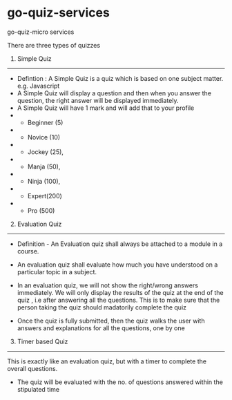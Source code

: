 # go-quiz-services
go-quiz-micro services

There are three types of quizzes

1) Simple Quiz
-------------------
* Defintion : A Simple Quiz is a quiz which is based on one subject matter. e.g. Javascript
* A Simple Quiz will display a question and then when you answer the question, the right answer
will be displayed immediately.
* A Simple Quiz will have 1 mark and will add that to your profile 
* - Beginner (5)
* - Novice (10)
* - Jockey (25), 
* - Manja (50),
* - Ninja (100),
* - Expert(200)
* - Pro (500)

2) Evaluation Quiz
-------------------
* Definition - An Evaluation quiz shall always be attached to a module in a course.
* An evaluation quiz shall evaluate how much you have understood on a particular topic in a subject.
* In an evaluation quiz, we will not show the right/wrong answers immediately. We will only display the results of the quiz at the end of the quiz , i.e after answering all the questions. This is to make sure that the person taking the quiz should madatorily complete the quiz

* Once the quiz is fully submitted, then the quiz walks the user with answers and explanations for all the questions, one by one

3) Timer based Quiz
--------------------
This is exactly like an evaluation quiz, but with a timer to complete the overall questions.
- The quiz will be evaluated with the no. of questions answered within the stipulated time

